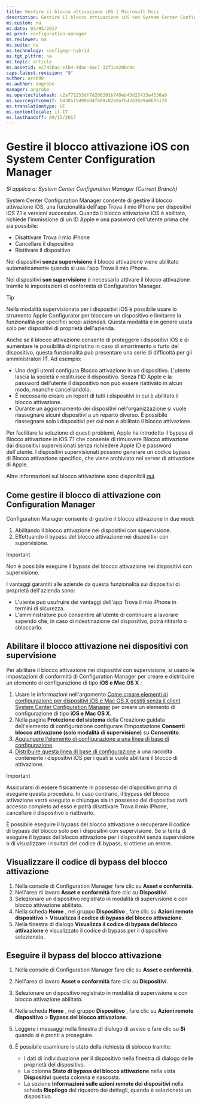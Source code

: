 ```yaml
---
title: Gestire il blocco attivazione iOS | Microsoft Docs
description: Gestire il blocco attivazione iOS con System Center Configuration Manager.
ms.custom: na
ms.date: 03/05/2017
ms.prod: configuration-manager
ms.reviewer: na
ms.suite: na
ms.technology: configmgr-hybrid
ms.tgt_pltfrm: na
ms.topic: article
ms.assetid: e2745bac-e1b4-4dac-8ac7-32f1c820bc9c
caps.latest.revision: "9"
author: arob98
ms.author: angrobe
manager: angrobe
ms.openlocfilehash: c2a771253df7d208391b749eb43d23433e4530a9
ms.sourcegitcommit: b438515490e04fb09c82a8af642d38e9a0605178
ms.translationtype: HT
ms.contentlocale: it-IT
ms.lasthandoff: 09/15/2017
---
```

# <a name="manage-ios-activation-lock-with-system-center-configuration-manager"></a>Gestire il blocco attivazione iOS con System Center Configuration Manager

*Si applica a: System Center Configuration Manager (Current Branch)*


System Center Configuration Manager consente di gestire il blocco attivazione iOS, una funzionalità dell'app Trova il mio iPhone per dispositivi iOS 7.1 e versioni successive. Quando il blocco attivazione iOS è abilitato, richiede l'immissione di un ID Apple e una password dell'utente prima che sia possibile:

- Disattivare Trova il mio iPhone
- Cancellare il dispositivo
- Riattivare il dispositivo

Nei dispositivi **senza supervisione** il blocco attivazione viene abilitato automaticamente quando si usa l'app Trova il mio iPhone.

Nei dispositivi **son supervisione** è necessario attivare il blocco attivazione tramite le impostazioni di conformità di Configuration Manager.

> [!TIP]
> Nella modalità supervisionata per i dispositivi iOS è possibile usare lo strumento Apple Configurator per bloccare un dispositivo e limitarne la funzionalità per specifici scopi aziendali. Questa modalità è in genere usata solo per dispositivi di proprietà dell'azienda.

Anche se il blocco attivazione consente di proteggere i dispositivi iOS e di aumentare le possibilità di ripristino in caso di smarrimento o furto del dispositivo, questa funzionalità può presentare una serie di difficoltà per gli amministratori IT. Ad esempio:

- Uno degli utenti configura Blocco attivazione in un dispositivo. L'utente lascia la società e restituisce il dispositivo. Senza l'ID Apple e la password dell'utente il dispositivo non può essere riattivato in alcun modo, neanche cancellandolo.
- È necessario creare un report di tutti i dispositivi in cui è abilitato il blocco attivazione.
- Durante un aggiornamento dei dispositivi nell'organizzazione si vuole riassegnare alcuni dispositivi a un reparto diverso. È possibile riassegnare solo i dispositivi per cui non è abilitato il blocco attivazione.


Per facilitare la soluzione di questi problemi, Apple ha introdotto il bypass di Blocco attivazione in iOS 7.1 che consente di rimuovere Blocco attivazione dai dispositivi supervisionati senza richiedere Apple ID e password dell'utente. I dispositivi supervisionati possono generare un codice bypass di Blocco attivazione specifico, che viene archiviato nel server di attivazione di Apple.

Altre informazioni sul blocco attivazione sono disponibili [qui](https://support.apple.com/HT201365).

## <a name="how-configuration-manager-helps-you-manage-activation-lock"></a>Come gestire il blocco di attivazione con Configuration Manager

Configuration Manager consente di gestire il blocco attivazione in due modi:

1. Abilitando il blocco attivazione nei dispositivi con supervisione.
2. Effettuando il bypass del blocco attivazione nei dispositivi con supervisione.

> [!IMPORTANT]
> Non è possibile eseguire il bypass del blocco attivazione nei dispositivi con supervisione.

I vantaggi garantiti alle aziende da questa funzionalità sui dispositivi di proprietà dell'azienda sono:



- L'utente può usufruire dei vantaggi dell'app Trova il mio iPhone in termini di sicurezza.
- L'amministratore può consentire all'utente di continuare a lavorare sapendo che, in caso di ridestinazione del dispositivo, potrà ritirarlo o sbloccarlo.


## <a name="enable-activation-lock-on-supervised-devices"></a>Abilitare il blocco attivazione nei dispositivi con supervisione

Per abilitare il blocco attivazione nei dispositivi con supervisione, si usano le impostazioni di conformità di Configuration Manager per creare e distribuire un elemento di configurazione di tipo **iOS e Mac OS X** :

1. Usare le informazioni nell'argomento [Come creare elementi di configurazione per dispositivi iOS e Mac OS X gestiti senza il client System Center Configuration Manager](/sccm/compliance/deploy-use/create-configuration-items-for-ios-and-mac-os-x-devices-managed-without-the-client) per creare un elemento di configurazione di tipo **iOS e Mac OS X**.
2. Nella pagina **Protezione del sistema** della Creazione guidata dell'elemento di configurazione configurare l'impostazione **Consenti blocco attivazione (solo modalità di supervisione)** su **Consentito**.
3. [Aggiungere l'elemento di configurazione a una linea di base di configurazione](/sccm/compliance/deploy-use/create-configuration-baselines).
4. [Distribuire questa linea di base di configurazione](/sccm/compliance/deploy-use/deploy-configuration-baselines) a una raccolta contenente i dispositivi iOS per i quali si vuole abilitare il blocco di attivazione.

> [!IMPORTANT]
> Assicurarsi di essere fisicamente in possesso del dispositivo prima di eseguire questa procedura. In caso contrario, il bypass del blocco attivazione verrà eseguito e chiunque sia in possesso del dispositivo avrà accesso completo ad esso e potrà disattivare Trova il mio iPhone, cancellare il dispositivo o riattivarlo.

È possibile eseguire il bypass del blocco attivazione o recuperare il codice di bypass del blocco solo per i dispositivi con supervisione. Se si tenta di eseguire il bypass del blocco attivazione per i dispositivi senza supervisione o di visualizzare i risultati del codice di bypass, si ottiene un errore.



## <a name="view-the-activation-lock-bypass-code"></a>Visualizzare il codice di bypass del blocco attivazione

1. Nella console di Configuration Manager fare clic su **Asset e conformità**.
2. Nell'area di lavoro **Asset e conformità** fare clic su **Dispositivi**.
3. Selezionare un dispositivo registrato in modalità di supervisione e con blocco attivazione abilitato.
4. Nella scheda **Home** , nel gruppo **Dispositivo** , fare clic su **Azioni remote dispositivo** > **Visualizza il codice di bypass del blocco attivazione**.
5. Nella finestra di dialogo **Visualizza il codice di bypass del blocco attivazione** è visualizzato il codice di bypass per il dispositivo selezionato.

## <a name="bypass-activation-lock"></a>Eseguire il bypass del blocco attivazione

1. Nella console di Configuration Manager fare clic su **Asset e conformità**.
2. Nell'area di lavoro **Asset e conformità** fare clic su **Dispositivi**.
3. Selezionare un dispositivo registrato in modalità di supervisione e con blocco attivazione abilitato.
3. Nella scheda **Home** , nel gruppo **Dispositivo** , fare clic su **Azioni remote dispositivo** > **Bypass del blocco attivazione**.
5. Leggere i messaggi nella finestra di dialogo di avviso e fare clic su **Sì** quando si è pronti a proseguire.
6. È possibile esaminare lo stato della richiesta di sblocco tramite:

    - I dati di individuazione per il dispositivo nella finestra di dialogo delle proprietà del dispositivo.
    - La colonna **Stato di bypass del blocco attivazione** nella vista **Dispositivi** questa colonna è nascosta.
    - La sezione **Informazioni sulle azioni remote dei dispositivi** nella scheda **Riepilogo** del riquadro dei dettagli, quando è selezionato un dispositivo.
